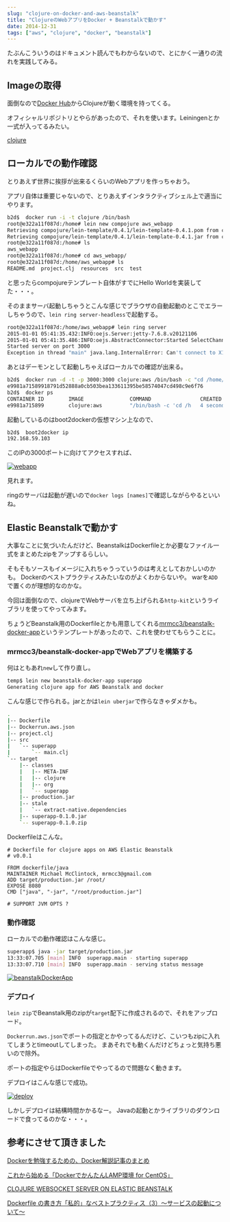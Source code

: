 ```yaml
---
slug: "clojure-on-docker-and-aws-beanstalk"
title: "ClojureのWebアプリをDocker + Beanstalkで動かす"
date: 2014-12-31
tags: ["aws", "clojure", "docker", "beanstalk"]
---
```


たぶんこういうのはドキュメント読んでもわからないので、とにかく一通りの流れを実践してみる。

## Imageの取得

面倒なので[Docker Hub](https://hub.docker.com/account/signup/)からClojureが動く環境を持ってくる。

オフィシャルリポジトリとやらがあったので、それを使います。Leiningenとか一式が入ってるみたい。

[clojure](https://registry.hub.docker.com/_/clojure/)

## ローカルでの動作確認

とりあえず世界に挨拶が出来るくらいのWebアプリを作っちゃおう。

アプリ自体は重要じゃないので、とりあえずインタラクティブシェル上で適当にやります。

``` sh
b2d$  docker run -i -t clojure /bin/bash
root@e322a11f087d:/home# lein new compojure aws_webapp
Retrieving compojure/lein-template/0.4.1/lein-template-0.4.1.pom from clojars
Retrieving compojure/lein-template/0.4.1/lein-template-0.4.1.jar from clojars
root@e322a11f087d:/home# ls
aws_webapp
root@e322a11f087d:/home# cd aws_webapp/
root@e322a11f087d:/home/aws_webapp# ls
README.md  project.clj	resources  src	test
```

と思ったらcompojureテンプレート自体がすでにHello Worldを実装してた・・・。

そのままサーバ起動しちゃうとこんな感じでブラウザの自動起動のとこでエラーしちゃうので、`lein ring server-headless`で起動する。

``` sh
root@e322a11f087d:/home/aws_webapp# lein ring server
2015-01-01 05:41:35.432:INFO:oejs.Server:jetty-7.6.8.v20121106
2015-01-01 05:41:35.486:INFO:oejs.AbstractConnector:Started SelectChannelConnector@0.0.0.0:3000
Started server on port 3000
Exception in thread "main" java.lang.InternalError: Can't connect to X11 window server using 'localhost:0.0' as the value of the DISPLAY variable., compiling:(/tmp/form-init3570254627486988046.clj:1:72)
```

あとはデーモンとして起動しちゃえばローカルでの確認が出来る。

``` sh
b2d$  docker run -d -t -p 3000:3000 clojure:aws /bin/bash -c "cd /home/aws_webapp; lein ring server-headless"
e9981a71589918791d52888a0cb503bea133611395be58574047cd498c9e6f76
b2d$  docker ps
CONTAINER ID        IMAGE               COMMAND                CREATED             STATUS              PORTS                    NAMES
e9981a715899        clojure:aws         "/bin/bash -c 'cd /h   4 seconds ago       Up 3 seconds        0.0.0.0:3000->3000/tcp   backstabbing_colden
```

起動しているのはboot2dockerの仮想マシン上なので、

``` sh
b2d$  boot2docker ip
192.168.59.103
```

このIPの3000ポートに向けてアクセスすれば、

[<img src="/images/2015-01-01/webapp.png" alt="webapp">](/images/2015-01-01/webapp.png)

見れます。

ringのサーバは起動が遅いので`docker logs [names]`で確認しながらやるといいね。

## Elastic Beanstalkで動かす

大事なことに気づいたんだけど、BeanstalkはDockerfileとか必要なファイル一式をまとめたzipをアップするらしい。

そもそもソースもイメージに入れちゃうっていうのは考えとしておかしいのかも。
Dockerのベストプラクティスみたいなのがよくわからないや。
warを`ADD`で置くのが理想的なのかな。

今回は面倒なので、clojureでWebサーバを立ち上げられる`http-kit`というライブラリを使ってやってみます。

ちょうどBeanstalk用のDockerfileとかも用意してくれる[mrmcc3/beanstalk-docker-app](https://github.com/mrmcc3/beanstalk-docker-app)というテンプレートがあったので、これを使わせてもらうことに。

### mrmcc3/beanstalk-docker-appでWebアプリを構築する

何はともあれ`new`して作り直し。

``` sh
temp$ lein new beanstalk-docker-app superapp
Generating clojure app for AWS Beanstalk and docker
```

こんな感じで作られる。jarとかは`lein uberjar`で作らなきゃダメかも。

``` sh
.
|-- Dockerfile
|-- Dockerrun.aws.json
|-- project.clj
|-- src
|   `-- superapp
|       `-- main.clj
`-- target
    |-- classes
    |   |-- META-INF
    |   |-- clojure
    |   |-- org
    |   `-- superapp
    |-- production.jar
    |-- stale
    |   `-- extract-native.dependencies
    |-- superapp-0.1.0.jar
    `-- superapp-0.1.0.zip
```

Dockerfileはこんな。

``` docker
# Dockerfile for clojure apps on AWS Elastic Beanstalk
# v0.0.1

FROM dockerfile/java
MAINTAINER Michael McClintock, mrmcc3@gmail.com
ADD target/production.jar /root/
EXPOSE 8080
CMD ["java", "-jar", "/root/production.jar"]

# SUPPORT JVM OPTS ?
```

### 動作確認

ローカルでの動作確認はこんな感じ。

``` sh
superapp$ java -jar target/production.jar
13:33:07.705 [main] INFO  superapp.main - starting superapp
13:33:07.710 [main] INFO  superapp.main - serving status message
```

[<img src="/images/2015-01-01/beanstalkDockerApp.png" alt="beanstalkDockerApp">](/images/2015-01-01/beanstalkDockerApp.png)

### デプロイ

`lein zip`でBeanstalk用のzipが`target`配下に作成されるので、それをアップロード。

`Dockerrun.aws.json`でポートの指定とかやってるんだけど、こいつもzipに入れてしまうとtimeoutしてしまった。
まあそれでも動くんだけどちょっと気持ち悪いので除外。

ポートの指定やらはDockerfileでやってるので問題なく動きます。

デプロイはこんな感じで成功。

[<img src="/images/2015-01-01/deploy.png" alt="deploy">](/images/2015-01-01/deploy.png)

しかしデプロイは結構時間かかるなー。
Javaの起動とかライブラリのダウンロードで食ってるのかな・・・。

## 参考にさせて頂きました

[Dockerを勉強するための、Docker解説記事のまとめ](http://wslash.com/?p=5584)

[これから始める「DockerでかんたんLAMP環境 for CentOS」](http://knowledge.sakura.ad.jp/tech/1811/)

[CLOJURE WEBSOCKET SERVER ON ELASTIC BEANSTALK](http://nudaygames.squarespace.com/blog/2014/12/13/clojure-websocket-server-on-elastic-beanstalk)

[Dockerfile の書き方「私的」なベストプラクティス（3）〜サービスの起動について〜](http://inokara.hateblo.jp/entry/2013/12/29/215322)

